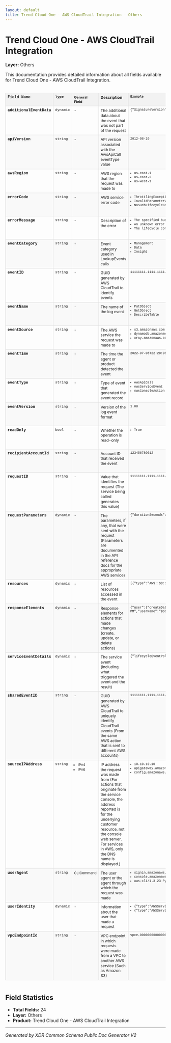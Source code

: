 ```yaml
---
layout: default
title: Trend Cloud One - AWS CloudTrail Integration - Others
---
```


# Trend Cloud One - AWS CloudTrail Integration
**Layer:** Others

This documentation provides detailed information about all fields available for Trend Cloud One - AWS CloudTrail Integration.

<style>

.table-container {
  width: 100%;
  overflow-x: auto;
  margin: 20px 0;
}

.property-table {
  width: 100%;
  border-collapse: collapse;
  font-size: 13px;
  table-layout: fixed;
}

.property-table th,
.property-table td {
  border: 1px solid #ddd;
  padding: 6px;
  text-align: left;
  vertical-align: top;
  word-wrap: break-word;
  overflow-wrap: break-word;
}

.property-table th {
  background-color: #f2f2f2;
  font-weight: bold;
  position: sticky;
  top: 0;
  z-index: 10;
}

.property-table tr:nth-child(even) {
  background-color: #f9f9f9;
}

.property-table tr:hover {
  background-color: #f5f5f5;
}

.field-name {
  width: 12%;
  font-family: 'Courier New', monospace;
  font-weight: bold;
  font-size: 12px;
}

.type {
  width: 8%;
  font-family: 'Courier New', monospace;
  font-size: 11px;
}

.general-field {
  width: 12%;
  text-align: center;
  font-size: 11px;
}

.description {
  width: 25%;
  line-height: 1.3;
  font-size: 12px;
}

.example {
  width: 20%;
  font-family: 'Courier New', monospace;
  font-size: 10px;
  line-height: 1.2;
}

.products {
  width: 25%;
  font-size: 10px;
}

.example ul, .general-field ul, .products ul {
  margin: 0;
  padding-left: 12px;
  list-style-type: disc;
}

.example li, .general-field li, .products li {
  margin: 1px 0;
  word-break: break-word;
}

/* Responsive design */
@media screen and (max-width: 1200px) {
  .property-table {
    font-size: 12px;
  }
  
  .field-name {
    width: 12%;
  }
  
  .type {
    width: 8%;
  }
  
  .general-field {
    width: 12%;
  }
  
  .description {
    width: 25%;
  }
  
  .example {
    width: 20%;
  }
  
  .products {
    width: 25%;
  }
}

@media screen and (max-width: 768px) {
  .property-table {
    font-size: 11px;
  }
  
  .property-table th,
  .property-table td {
    padding: 4px;
  }
  
  .field-name {
    width: 12%;
    font-size: 11px;
  }
  
  .type {
    width: 8%;
    font-size: 10px;
  }
  
  .general-field {
    width: 12%;
    font-size: 10px;
  }
  
  .description {
    width: 25%;
    font-size: 11px;
  }
  
  .example {
    width: 20%;
    font-size: 9px;
  }
  
  .products {
    width: 25%;
    font-size: 9px;
  }
}

</style>

<div class="table-container">

<table class="property-table">
  <thead>
    <tr>
      <th class="field-name">Field Name</th>
      <th class="type">Type</th>
      <th class="general-field">General Field</th>
      <th class="description">Description</th>
      <th class="example">Example</th>
      <th class="products">Products</th>
    </tr>
  </thead>
  <tbody>
    <tr>
      <td class="field-name">additionalEventData</td>
      <td class="type">dynamic</td>
      <td class="general-field">-</td>
      <td class="description">The additional data about the event that was not part of the request</td>
      <td class="example">{&quot;SignatureVersion&quot;:&quot;SigV4&quot;,&quot;CipherSuite&quot;:&quot;ECDHE-RSA-AES128-GCM-SHA256&quot;}</td>
      <td class="products">Trend Cloud One - AWS CloudTrail Integration</td>
    </tr>
    <tr>
      <td class="field-name">apiVersion</td>
      <td class="type">string</td>
      <td class="general-field">-</td>
      <td class="description">API version associated with the AwsApiCall eventType value</td>
      <td class="example">2012-08-10</td>
      <td class="products">Trend Cloud One - AWS CloudTrail Integration</td>
    </tr>
    <tr>
      <td class="field-name">awsRegion</td>
      <td class="type">string</td>
      <td class="general-field">-</td>
      <td class="description">AWS region that the request was made to</td>
      <td class="example">
        <ul>
          <li>us-east-1</li>
          <li>us-east-2</li>
          <li>us-west-1</li>
        </ul>
      </td>
      <td class="products">Trend Cloud One - AWS CloudTrail Integration</td>
    </tr>
    <tr>
      <td class="field-name">errorCode</td>
      <td class="type">string</td>
      <td class="general-field">-</td>
      <td class="description">AWS service error code</td>
      <td class="example">
        <ul>
          <li>ThrottlingException</li>
          <li>InvalidParameterValueException</li>
          <li>NoSuchLifecycleConfiguration</li>
        </ul>
      </td>
      <td class="products">Trend Cloud One - AWS CloudTrail Integration</td>
    </tr>
    <tr>
      <td class="field-name">errorMessage</td>
      <td class="type">string</td>
      <td class="general-field">-</td>
      <td class="description">Description of the error</td>
      <td class="example">
        <ul>
          <li>The specified bucket does not have a website configuration</li>
          <li>An unknown error occurred</li>
          <li>The lifecycle configuration does not exist</li>
        </ul>
      </td>
      <td class="products">Trend Cloud One - AWS CloudTrail Integration</td>
    </tr>
    <tr>
      <td class="field-name">eventCategory</td>
      <td class="type">string</td>
      <td class="general-field">-</td>
      <td class="description">Event category used in LookupEvents calls</td>
      <td class="example">
        <ul>
          <li>Management</li>
          <li>Data</li>
          <li>Insight</li>
        </ul>
      </td>
      <td class="products">Trend Cloud One - AWS CloudTrail Integration</td>
    </tr>
    <tr>
      <td class="field-name">eventID</td>
      <td class="type">string</td>
      <td class="general-field">-</td>
      <td class="description">GUID generated by AWS CloudTrail to identify events</td>
      <td class="example">11111111-1111-1111-1111-111111111111</td>
      <td class="products">Trend Cloud One - AWS CloudTrail Integration</td>
    </tr>
    <tr>
      <td class="field-name">eventName</td>
      <td class="type">string</td>
      <td class="general-field">-</td>
      <td class="description">The name of the log event</td>
      <td class="example">
        <ul>
          <li>PutObject</li>
          <li>GetObject</li>
          <li>DescribeTable</li>
        </ul>
      </td>
      <td class="products">Trend Cloud One - AWS CloudTrail Integration</td>
    </tr>
    <tr>
      <td class="field-name">eventSource</td>
      <td class="type">string</td>
      <td class="general-field">-</td>
      <td class="description">The AWS service the request was made to</td>
      <td class="example">
        <ul>
          <li>s3.amazonaws.com</li>
          <li>dynamodb.amazonaws.com</li>
          <li>xray.amazonaws.com</li>
        </ul>
      </td>
      <td class="products">Trend Cloud One - AWS CloudTrail Integration</td>
    </tr>
    <tr>
      <td class="field-name">eventTime</td>
      <td class="type">string</td>
      <td class="general-field">-</td>
      <td class="description">The time the agent or product detected the event</td>
      <td class="example">2022-07-06T22:28:06+00:00</td>
      <td class="products">Trend Cloud One - AWS CloudTrail Integration</td>
    </tr>
    <tr>
      <td class="field-name">eventType</td>
      <td class="type">string</td>
      <td class="general-field">-</td>
      <td class="description">Type of event that generated the event record</td>
      <td class="example">
        <ul>
          <li>AwsApiCall</li>
          <li>AwsServiceEvent</li>
          <li>AwsConsoleAction</li>
        </ul>
      </td>
      <td class="products">Trend Cloud One - AWS CloudTrail Integration</td>
    </tr>
    <tr>
      <td class="field-name">eventVersion</td>
      <td class="type">string</td>
      <td class="general-field">-</td>
      <td class="description">Version of the log event format</td>
      <td class="example">1.08</td>
      <td class="products">Trend Cloud One - AWS CloudTrail Integration</td>
    </tr>
    <tr>
      <td class="field-name">readOnly</td>
      <td class="type">bool</td>
      <td class="general-field">-</td>
      <td class="description">Whether the operation is read-only</td>
      <td class="example">
        <ul>
          <li>True</li>
        </ul>
      </td>
      <td class="products">Trend Cloud One - AWS CloudTrail Integration</td>
    </tr>
    <tr>
      <td class="field-name">recipientAccountId</td>
      <td class="type">string</td>
      <td class="general-field">-</td>
      <td class="description">Account ID that received the event</td>
      <td class="example">123456789012</td>
      <td class="products">Trend Cloud One - AWS CloudTrail Integration</td>
    </tr>
    <tr>
      <td class="field-name">requestID</td>
      <td class="type">string</td>
      <td class="general-field">-</td>
      <td class="description">Value that identifies the request (The service being called generates this value)</td>
      <td class="example">11111111-1111-1111-1111-111111111111</td>
      <td class="products">Trend Cloud One - AWS CloudTrail Integration</td>
    </tr>
    <tr>
      <td class="field-name">requestParameters</td>
      <td class="type">dynamic</td>
      <td class="general-field">-</td>
      <td class="description">The parameters, if any, that were sent with the request (Parameters are documented in the API reference docs for the appropriate AWS service)</td>
      <td class="example">{&quot;durationSeconds&quot;: 3600, &quot;roleSessionName&quot;:&quot;BackplaneAssumeRoleSession&quot;}</td>
      <td class="products">Trend Cloud One - AWS CloudTrail Integration</td>
    </tr>
    <tr>
      <td class="field-name">resources</td>
      <td class="type">dynamic</td>
      <td class="general-field">-</td>
      <td class="description">List of resources accessed in the event</td>
      <td class="example">[{&quot;type&quot;:&quot;AWS::S3::Object&quot;,&quot;ARN&quot;:&quot;arn:aws:s3:::your-bucket/file.txt&quot;}]</td>
      <td class="products">Trend Cloud One - AWS CloudTrail Integration</td>
    </tr>
    <tr>
      <td class="field-name">responseElements</td>
      <td class="type">dynamic</td>
      <td class="general-field">-</td>
      <td class="description">Response elements for actions that made changes (create, update, or delete actions)</td>
      <td class="example">{&quot;user&quot;:{&quot;createDate&quot;:&quot;Mar 24, 2014 9:11:59 PM&quot;,&quot;userName&quot;:&quot;Bob&quot;,&quot;arn&quot;:&quot;arn:aws:iam::123456789012:user/Bob&quot;,&quot;path&quot;:&quot;/&quot;,&quot;userId&quot;:&quot;EXAMPLEUSERID&quot;}}</td>
      <td class="products">Trend Cloud One - AWS CloudTrail Integration</td>
    </tr>
    <tr>
      <td class="field-name">serviceEventDetails</td>
      <td class="type">dynamic</td>
      <td class="general-field">-</td>
      <td class="description">The service event (including what triggered the event and the result)</td>
      <td class="example">{&quot;lifecycleEventPolicy&quot;:{&quot;policyVersion&quot;:1,&quot;policyId&quot;:&quot;11111111-1111-1111-1111-111111111111&quot;}}</td>
      <td class="products">Trend Cloud One - AWS CloudTrail Integration</td>
    </tr>
    <tr>
      <td class="field-name">sharedEventID</td>
      <td class="type">string</td>
      <td class="general-field">-</td>
      <td class="description">GUID generated by AWS CloudTrail to uniquely identify CloudTrail events (From the same AWS action that is sent to different AWS accounts)</td>
      <td class="example">11111111-1111-1111-1111-111111111111</td>
      <td class="products">Trend Cloud One - AWS CloudTrail Integration</td>
    </tr>
    <tr>
      <td class="field-name">sourceIPAddress</td>
      <td class="type">string</td>
      <td class="general-field">
        <ul>
          <li>IPv4</li>
          <li>IPv6</li>
        </ul>
      </td>
      <td class="description">IP address the request was made from (For actions that originate from the service console, the address reported is for the underlying customer resource, not the console web server. For services in AWS, only the DNS name is displayed.)</td>
      <td class="example">
        <ul>
          <li>10.10.10.10</li>
          <li>apigateway.amazonaws.com</li>
          <li>config.amazonaws.com</li>
        </ul>
      </td>
      <td class="products">Trend Cloud One - AWS CloudTrail Integration</td>
    </tr>
    <tr>
      <td class="field-name">userAgent</td>
      <td class="type">string</td>
      <td class="general-field">CLICommand</td>
      <td class="description">The user agent or the agent through which the request was made</td>
      <td class="example">
        <ul>
          <li>signin.amazonaws.com</li>
          <li>console.amazonaws.com</li>
          <li>aws-cli/1.3.23 Python/2.7.6 Linux/2.6.18-164.el5</li>
        </ul>
      </td>
      <td class="products">Trend Cloud One - AWS CloudTrail Integration</td>
    </tr>
    <tr>
      <td class="field-name">userIdentity</td>
      <td class="type">dynamic</td>
      <td class="general-field">-</td>
      <td class="description">Information about the user that made a request</td>
      <td class="example">
        <ul>
          <li>{&quot;type&quot;:&quot;AWSService&quot;,&quot;invokedBy&quot;:&quot;apigateway.amazonaws.com&quot;}</li>
          <li>{&quot;type&quot;:&quot;AWSService&quot;,&quot;invokedBy&quot;:&quot;lambda.amazonaws.com&quot;}</li>
        </ul>
      </td>
      <td class="products">Trend Cloud One - AWS CloudTrail Integration</td>
    </tr>
    <tr>
      <td class="field-name">vpcEndpointId</td>
      <td class="type">string</td>
      <td class="general-field">-</td>
      <td class="description">VPC endpoint in which requests were made from a VPC to another AWS service (Such as Amazon S3)</td>
      <td class="example">vpce-00000000000000000</td>
      <td class="products">Trend Cloud One - AWS CloudTrail Integration</td>
    </tr>
  </tbody>
</table>
</div>

## Field Statistics
- **Total Fields:** 24
- **Layer:** Others
- **Product:** Trend Cloud One - AWS CloudTrail Integration

---
*Generated by XDR Common Schema Public Doc Generator V2*
